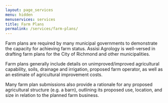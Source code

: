 ```yaml
---
layout: page_services
menu: hidden
menuservices: services
title: Farm Plans
permalink: /services/farm-plans/
---
```


Farm plans are required by many municipal governments to demonstrate the capacity for achieving farm status. Assisi Agrology is well-versed in drafting farm plans for the City of Richmond and other municipalities.

Farm plans generally include details on unimproved/improved agricultural capability, soils, drainage and irrigation, proposed farm operator, as well as an estimate of agricultural improvement costs.

Many farm plan submissions also provide a rationale for any proposed agricultural structure (e.g. a barn), outlining its proposed use, location, and size in relation to the planned farm business.